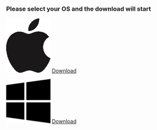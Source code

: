 ### Please select your OS and the download will start
![Image](apple.PNG)
[Download](dave_apple.zip)

![Image](win.PNG)
[Download](dave_win.zip)
